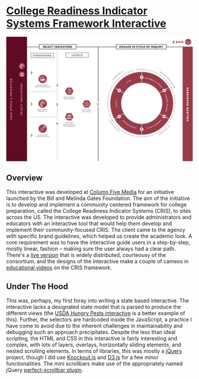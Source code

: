 # [College Readiness Indicator Systems Framework Interactive](https://greenstick.github.io/cris-gates-foundation/)

![Screen Shot of CRIS Interactive](https://github.com/greenstick/cris-gates-foundation/blob/master/img/demo/screen-shot.png)

## Overview
This interactive was developed at [Column Five Media](https://www.columnfivemedia.com) for an initiative launched by the Bill and Melinda Gates Foundation. The aim of the initiative is to develop and implement a community centered framework for college preparation, called the College Readiness Indicator Systems (CRIS), to sites across the US. The interactive was developed to provide administrators and educators with an interactive tool that would help them develop and implement their community-focused CRIS. The client came to the agency with specific brand guidelines, which helped us create the academic look. A core requirement was to have the interactive guide users in a step-by-step, mostly linear, fashion – making sure the user always had a clear path. There's a [live version](https://dl.dropboxusercontent.com/u/28230084/CRIS%20Interactive/index.html) that is widely distributed, courteousy of the consortium, and the designs of the interactive make a couple of cameos in [educational videos](https://www.youtube.com/watch?v=FSsVzkOI6tk) on the CRIS framework.

## Under The Hood
This was, perhaps, my first foray into writing a state based interactive. The interactive lacks a designated state model that is parsed to produce the different views (the [USDA Hungry Pests interactive](https://greenstick.github.io/usda-hungry-pests-game/) is a better example of this). Further, the selectors are hardcoded inside the JavaScript, a practice I have come to avoid due to the inherent challenges in maintainability and debugging such an approach precipitates. Despite the less than ideal scripting, the HTML and CSS in this interactive is fairly interesting and complex, with lots of layers, overlays, horizontally sliding elements, and nested scrolling elements. In terms of libraries, this was mostly a [jQuery](https://github.com/jquery/jquery) project, though I did use [Knockout.js](https://github.com/knockout/knockout) and [D3.js](https://github.com/d3) for a few minor functionalities. The mini scrollbars make use of the appropriately named jQuery [perfect-scrollbar plugin](https://github.com/noraesae/perfect-scrollbar).
